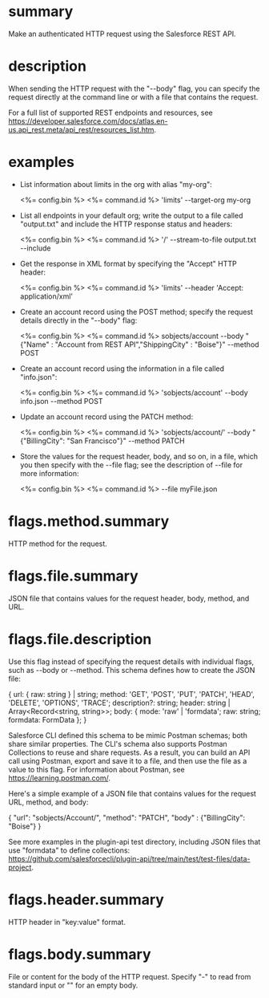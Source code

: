 # summary

Make an authenticated HTTP request using the Salesforce REST API.

# description

When sending the HTTP request with the "--body" flag, you can specify the request directly at the command line or with a file that contains the request.

For a full list of supported REST endpoints and resources, see https://developer.salesforce.com/docs/atlas.en-us.api_rest.meta/api_rest/resources_list.htm.

# examples

- List information about limits in the org with alias "my-org":

  <%= config.bin %> <%= command.id %> 'limits' --target-org my-org

- List all endpoints in your default org; write the output to a file called "output.txt" and include the HTTP response status and headers:

  <%= config.bin %> <%= command.id %> '/' --stream-to-file output.txt --include

- Get the response in XML format by specifying the "Accept" HTTP header:

  <%= config.bin %> <%= command.id %> 'limits' --header 'Accept: application/xml'

- Create an account record using the POST method; specify the request details directly in the "--body" flag:

  <%= config.bin %> <%= command.id %> sobjects/account --body "{\"Name\" : \"Account from REST API\",\"ShippingCity\" : \"Boise\"}" --method POST

- Create an account record using the information in a file called "info.json":

  <%= config.bin %> <%= command.id %> 'sobjects/account' --body info.json --method POST

- Update an account record using the PATCH method:

  <%= config.bin %> <%= command.id %> 'sobjects/account/<Account ID>' --body "{\"BillingCity\": \"San Francisco\"}" --method PATCH

- Store the values for the request header, body, and so on, in a file, which you then specify with the --file flag; see the description of --file for more information:

  <%= config.bin %> <%= command.id %> --file myFile.json

# flags.method.summary

HTTP method for the request.

# flags.file.summary

JSON file that contains values for the request header, body, method, and URL.

# flags.file.description

Use this flag instead of specifying the request details with individual flags, such as --body or --method. This schema defines how to create the JSON file:

{
url: { raw: string } | string;
method: 'GET', 'POST', 'PUT', 'PATCH', 'HEAD', 'DELETE', 'OPTIONS', 'TRACE';
description?: string;
header: string | Array<Record<string, string>>;
body: { mode: 'raw' | 'formdata'; raw: string; formdata: FormData };
}

Salesforce CLI defined this schema to be mimic Postman schemas; both share similar properties. The CLI's schema also supports Postman Collections to reuse and share requests. As a result, you can build an API call using Postman, export and save it to a file, and then use the file as a value to this flag. For information about Postman, see https://learning.postman.com/.

Here's a simple example of a JSON file that contains values for the request URL, method, and body:

{
"url": "sobjects/Account/<Account ID>",
"method": "PATCH",
"body" : {"BillingCity": "Boise"}
}

See more examples in the plugin-api test directory, including JSON files that use "formdata" to define collections: https://github.com/salesforcecli/plugin-api/tree/main/test/test-files/data-project.

# flags.header.summary

HTTP header in "key:value" format.

# flags.body.summary

File or content for the body of the HTTP request. Specify "-" to read from standard input or "" for an empty body.
